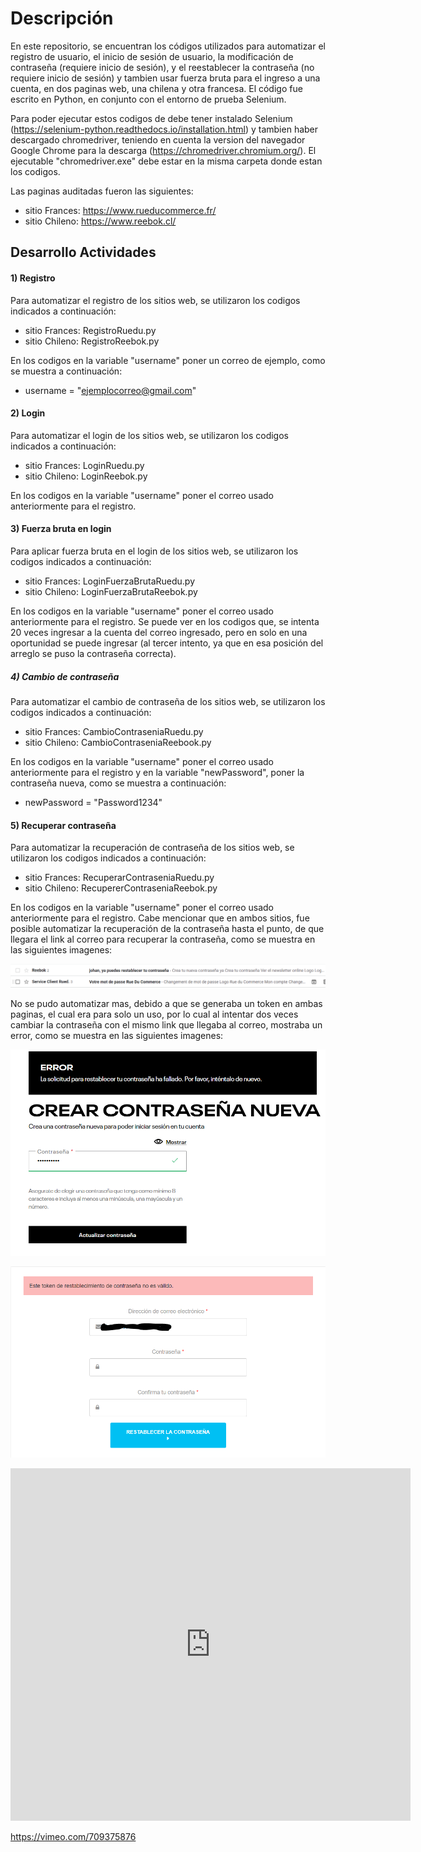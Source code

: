 # Descripción
En este repositorio, se encuentran los códigos utilizados para automatizar el registro de usuario, el inicio de sesión de usuario, la modificación de contraseña (requiere inicio de sesión), y el reestablecer la contraseña (no requiere inicio de sesión) y tambien usar fuerza bruta para el ingreso a una cuenta, en dos paginas web, una chilena y otra francesa. El código fue escrito en Python, en conjunto con el entorno de prueba Selenium.

Para poder ejecutar estos codigos de debe tener instalado Selenium (https://selenium-python.readthedocs.io/installation.html) y tambien haber descargado chromedriver, teniendo en cuenta la version del navegador Google Chrome para la descarga (https://chromedriver.chromium.org/). El ejecutable "chromedriver.exe" debe estar en la misma carpeta donde estan los codigos.

Las paginas auditadas fueron las siguientes:
* sitio Frances: https://www.rueducommerce.fr/
* sitio Chileno: https://www.reebok.cl/


## Desarrollo Actividades

#### 1) Registro

Para automatizar el registro de los sitios web, se utilizaron los codigos indicados a continuación:

* sitio Frances: RegistroRuedu.py
* sitio Chileno: RegistroReebok.py

En los codigos en la variable "username" poner un correo de ejemplo, como se muestra a continuación:

* username = "ejemplocorreo@gmail.com"

#### 2) Login

Para automatizar el login de los sitios web, se utilizaron los codigos indicados a continuación:

* sitio Frances: LoginRuedu.py
* sitio Chileno: LoginReebok.py

En los codigos en la variable "username" poner el correo usado anteriormente para el registro.

#### 3) Fuerza bruta en login

Para aplicar fuerza bruta en el login de los sitios web, se utilizaron los codigos indicados a continuación:

* sitio Frances: LoginFuerzaBrutaRuedu.py
* sitio Chileno: LoginFuerzaBrutaReebok.py

En los codigos en la variable "username" poner el correo usado anteriormente para el registro.
Se puede ver en los codigos que, se intenta 20 veces ingresar a la cuenta del correo ingresado, pero en solo en una oportunidad se puede ingresar (al tercer intento, ya que en esa posición del arreglo se puso la contraseña correcta). 

##### 4) Cambio de contraseña

Para automatizar el cambio de contraseña de los sitios web, se utilizaron los codigos indicados a continuación:

* sitio Frances: CambioContraseniaRuedu.py
* sitio Chileno: CambioContraseniaReebook.py

En los codigos en la variable "username" poner el correo usado anteriormente para el registro y en la variable "newPassword", poner la contraseña nueva, como se muestra a continuación:

* newPassword = "Password1234"

#### 5) Recuperar contraseña

Para automatizar la recuperación de contraseña de los sitios web, se utilizaron los codigos indicados a continuación:

* sitio Frances: RecuperarContraseniaRuedu.py
* sitio Chileno: RecupererContraseniaReebok.py

En los codigos en la variable "username" poner el correo usado anteriormente para el registro.
Cabe mencionar que en ambos sitios, fue posible automatizar la recuperación de la contraseña hasta el punto, de que llegara el link al correo para recuperar la contraseña, como se muestra en las siguientes imagenes:

![correo](images/recuperarContrasenia.PNG)

No se pudo automatizar mas, debido a que se generaba un token en ambas paginas, el cual era para solo un uso, por lo cual al intentar dos veces cambiar la contraseña con el mismo link que llegaba al correo, mostraba un error, como se muestra en las siguientes imagenes:

![tokenfr](images/tokencl.png)

![tokencl](images/tokenfr.PNG)


<iframe src="https://player.vimeo.com/video/709375876?h=b556063de2" width="640" height="564" frameborder="0" allow="autoplay; fullscreen" allowfullscreen></iframe>


https://vimeo.com/709375876

